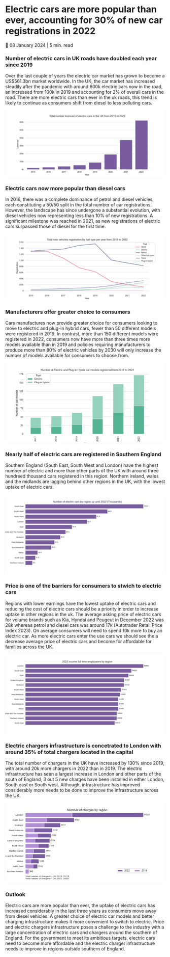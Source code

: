 # Electric cars are more popular than ever, accounting for 30% of new car registrations in 2022

📆 08 January 2024 | 5 min. read

### Number of electric cars in UK roads have doubled each year since 2019
Over the last couple of years the electric car market has grown to become a US$561.3bn market worldwide. In the UK, the car market has increased steadily after the pandemic with around 600k electric cars now in the road, an increased from 100k in 2019 and accounting for 2% of overall cars in the road. There are more electric cars than ever in the uk roads, this trend is likely to continue as consumers shift from diesel to less polluting cars.

![alt text](https://github.com/ssalazarheredia/vehicle_analysis/blob/main/graphs/total%20number%20licenced%20of%20electric%20cars%20in%20the%20UK.png)

### Electric cars now more popular than diesel cars

 In 2016, there was a complete dominance of petrol and diesel vehicles, each constituting a 50/50 split in the total number of car registrations. However, the landscape has since undergone a substantial evolution, with diesel vehicles now representing less than 10% of new registrations. A significant milestone was reached in 2021, as new registrations of electric cars surpassed those of diesel for the first time.

![alt text](https://github.com/ssalazarheredia/vehicle_analysis/blob/main/graphs/Car%20registrations%20by%20fuel%20type.png)

### Manufacturers offer greater choice to consumers

Cars manufactures now provide greater choice for consumers looking to move to electric and plug-in hybrid cars, fewer than 50 different models were registered in 2019. In contrast, more than 150 different models were registered in 2022, consumers now have more than three times more models available than in 2019 and policies requiring manufacturers to produce more than 80% of electric vehicles by 2030 will only increase the number of models available for consumers to choose from.

![alt text](https://github.com/ssalazarheredia/vehicle_analysis/blob/main/graphs/total%20number%20Electric%20and%20Plug-in%20Hybrid%20car%20modles%20in%20the%20UK.png)

### Nearly half of electric cars are registered in Southern England

Southern England (South East, South West and London) have the highest number of electric and more than other parts of the UK with around three hundreed thousand cars registered in this region. Northern ireland, wales and the midlands are lagging behind other regions in the UK, with the lowest uptake of electric cars. 

![alt text](https://github.com/ssalazarheredia/vehicle_analysis/blob/main/graphs/Number%20of%20electric%20cars%20by%20region.png)

### Price is one of the barriers for consumers to stwich to electric cars

Regions with lower earnings have the lowest uptake of electric cars and reducing the cost of electric cars should be a priority in order to increase uptake in other regions in the uk. The average asking price of electric cars for volume brands such as Kia, Hyndai and Peugeut in December 2022 was 28k whereas petrol and diesel cars was around 17k (Autotrader Retail Price Index 2023). On average consumers will need to spend 10k more to buy an electric car. As more electric cars enter the use cars we should see the a decrease average price of electric cars and become for affordable for families across the UK.

![alt text](https://github.com/ssalazarheredia/vehicle_analysis/blob/main/graphs/2022%20income%20full%20time%20employeers%20by%20region.png)
### Electric chargers infrastructure is concetrated to London with around 35% of total chargers located in the capital
The total number of chargers in the UK have increased by 130% since 2019, with around 20k more chargers in 2022 than in 2019. The electric infrastructure has seen a largest increase in London and other parts of the south of England, 3 out 5 new charges have been installed in either London, South east or South west. Although, infrastructure has improved considerably more needs to be done to improve the infrastructure across the UK.

![alt text](https://github.com/ssalazarheredia/vehicle_analysis/blob/main/graphs/Number%20of%20chargers%20by%20region.png)

### Outlook
Electric cars are more popular than ever, the uptake of electric cars has increased considerably in the last three years as consumers move away from diesel vehicles. A greater choice of electric car models and better charging infrastructure makes it more convenient to switch to electric. Price and electric chargers infrastructure poses a challenge to the industry with a large concentration of electric cars and chargers around the southern of England. For the government to meet its ambitious targets, electric cars need to become more affordable and the electric charger infrastructure needs to improve in regions outside southern of England.
